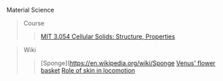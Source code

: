 Material Science
>Course
>>[MIT 3.054 Cellular Solids: Structure, Properties](https://www.youtube.com/watch?v=hOZ6-geaRUo&list=PLUl4u3cNGP611bupB7ohUYEScjWb60mWW/)

>Wiki
>>[Sponge](https://en.wikipedia.org/wiki/Sponge
>>[Venus' flower basket](https://en.wikipedia.org/wiki/Venus%27_flower_basket)
>>[Role of skin in locomotion](https://en.wikipedia.org/wiki/Role_of_skin_in_locomotion)

</body>
</html>





